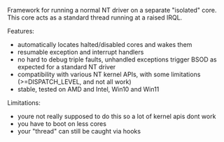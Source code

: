 Framework for running a normal NT driver on a separate "isolated" core.
This core acts as a standard thread running at a raised IRQL.

Features:
- automatically locates halted/disabled cores and wakes them
- resumable exception and interrupt handlers
- no hard to debug triple faults, unhandled exceptions trigger BSOD as expected for a standard NT driver
- compatibility with various NT kernel APIs, with some limitations (>=DISPATCH_LEVEL, and not all work)
- stable, tested on AMD and Intel, Win10 and Win11

Limitations:
- youre not really supposed to do this so a lot of kernel apis dont work
- you have to boot on less cores
- your "thread" can still be caught via hooks
